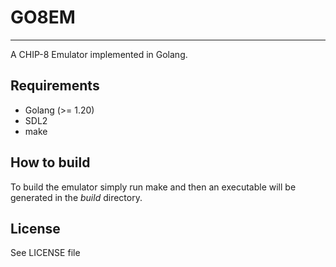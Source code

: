 # GO8EM
-------
A CHIP-8 Emulator implemented in Golang.

## Requirements
- Golang (>= 1.20)
- SDL2
- make

## How to build
To build the emulator simply run make and then an executable will be 
generated in the *build* directory.

## License
See LICENSE file